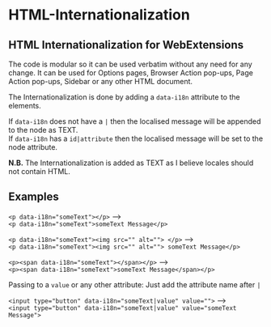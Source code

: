 # HTML-Internationalization
## HTML Internationalization for WebExtensions


The code is modular so it can be used verbatim without any need for any change. It can be used for Options pages, Browser Action pop-ups, Page Action pop-ups, Sidebar or any other HTML document.

The Internationalization is done by adding a `data-i18n` attribute to the elements.

If `data-i18n` does not have a `|` then the localised message will be appended to the node as TEXT.  
If `data-i18n` has a `id|attribute` then the localised message will be set to the node attribute.

**N.B.** The Internationalization is added as TEXT as I believe locales should not contain HTML.

## Examples

`<p data-i18n="someText"></p>` -->  
`<p data-i18n="someText">someText Message</p>`

`<p data-i18n="someText"><img src="" alt=""> </p>` -->  
`<p data-i18n="someText"><img src="" alt=""> someText Message</p>`

`<p><span data-i18n="someText"></span></p>` -->  
`<p><span data-i18n="someText">someText Message</span></p>`

Passing to a `value` or any other attribute: 
Just add the attribute name after `|`

`<input type="button" data-i18n="someText|value" value="">` -->  
`<input type="button" data-i18n="someText|value" value="someText Message">`
